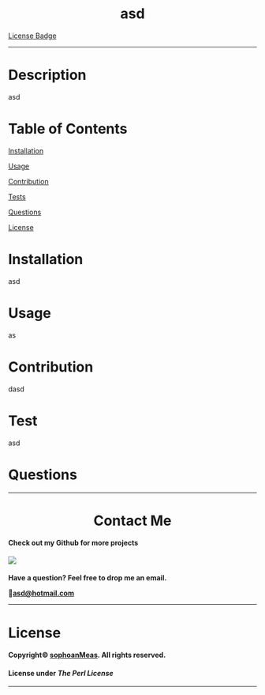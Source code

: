 

<h1 align="center">asd</h1>

[License Badge](https://img.shields.io/github/license/sophoanMeas/readme})

---

# Description

asd

# Table of Contents

[Installation](#installation)

[Usage](#usage)

[Contribution](#contribution)

[Tests](#test)

[Questions](#questions)

[License](#license)

# Installation

asd
 
# Usage

as

# Contribution

dasd

# Test

asd

# Questions

---
<h1 align="center">Contact Me</h1>


<h4>Check out my Github for more projects</h4>

[![](https://img.shields.io/badge/github-blue?style=for-the-badge)](https://github.com/sophoanMeas)

<h4>Have a question? Feel free to drop me an email.

📧[asd@hotmail.com](mailto:asd@hotmail.com)

---

# License

#### Copyright© [sophoanMeas](https://github.com/sophoanMeas). All rights reserved.
#### License under *The Perl License*

---
    